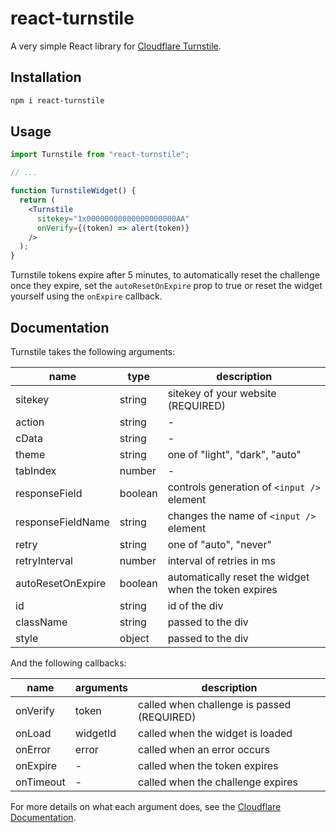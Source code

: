 # react-turnstile

A very simple React library for [Cloudflare Turnstile](https://challenges.cloudflare.com).

## Installation

```sh
npm i react-turnstile
```

## Usage

```jsx
import Turnstile from "react-turnstile";

// ...

function TurnstileWidget() {
  return (
    <Turnstile
      sitekey="1x00000000000000000000AA"
      onVerify={(token) => alert(token)}
    />
  );
}
```

Turnstile tokens expire after 5 minutes, to automatically reset the challenge once they expire,
set the `autoResetOnExpire` prop to true or reset the widget yourself using the `onExpire` callback.

## Documentation

Turnstile takes the following arguments:

| name              | type    | description                                              |
| ----------------- | ------- | -------------------------------------------------------- |
| sitekey           | string  | sitekey of your website (REQUIRED)                       |
| action            | string  | -                                                        |
| cData             | string  | -                                                        |
| theme             | string  | one of "light", "dark", "auto"                           |
| tabIndex          | number  | -                                                        |
| responseField     | boolean | controls generation of `<input />` element               |
| responseFieldName | string  | changes the name of `<input />` element                  |
| retry             | string  | one of "auto", "never"                                   |
| retryInterval     | number  | interval of retries in ms                                |
| autoResetOnExpire | boolean | automatically reset the widget when the token expires    |
| id                | string  | id of the div                                            |
| className         | string  | passed to the div                                        |
| style             | object  | passed to the div                                        |

And the following callbacks:

| name      | arguments | description                                |
| --------- | --------- | ------------------------------------------ |
| onVerify  | token     | called when challenge is passed (REQUIRED) |
| onLoad    | widgetId  | called when the widget is loaded           |
| onError   | error     | called when an error occurs                |
| onExpire  | -         | called when the token expires              |
| onTimeout | -         | called when the challenge expires          |

For more details on what each argument does, see the [Cloudflare Documentation](https://developers.cloudflare.com/turnstile/get-started/client-side-rendering/#configurations).
